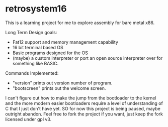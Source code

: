 # retrosystem16
This is a learning project for me to explore assembly for bare metal x86.

Long Term Design goals:
+ Fat12 support and memory management capability
+ 16 bit terminal based OS
+ Basic programs designed for the OS
+ (maybe) a custom interpreter or port an open source interpreter over for something like BASIC.

Commands Implemented:
+ "version" prints out version number of program.
+ "bootscreen" prints out the welcome screen.

I can't figure out how to make the jump from the bootloader to the kernel and the more modern easier bootloaders require a level of understanding of C that I just don't have yet. SO for now this project is being paused, maybe outright abandon.  Feel free to fork the project if you want, just keep the fork licensed under gpl v3.
